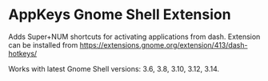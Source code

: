 AppKeys Gnome Shell Extension
=============================

Adds Super+NUM shortcuts for activating applications from dash.
Extension can be installed from https://extensions.gnome.org/extension/413/dash-hotkeys/

Works with latest Gnome Shell versions: 3.6, 3.8, 3.10, 3.12, 3.14.
